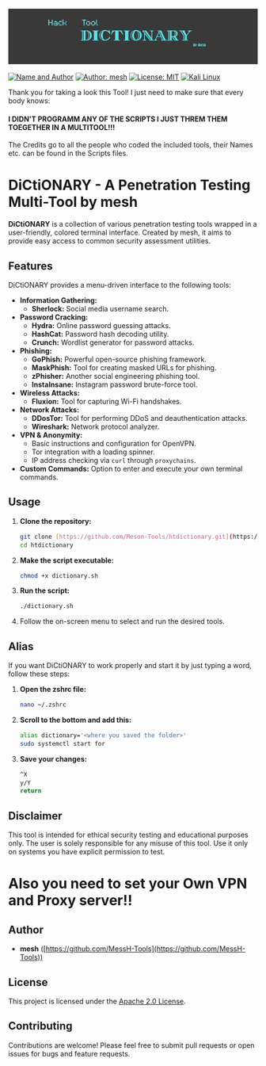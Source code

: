 ![Hack Tool Dictionary](https://github.com/MessH-Tools/htdictionary/blob/main/Images/dictionary-main.png)

[![Name and Author](https://img.shields.io/badge/DiCtiONARY_by-mesH-cyan)](https://github.com/MessH-Tools/htdictionary)
[![Author: mesh](https://img.shields.io/badge/Author-mesh-blue)](https://github.com/MessH-Tools)
[![License: MIT](https://img.shields.io/badge/License-Apache_2.0-yellow.svg)]([https://opensource.org/licenses/Apache_2.0])
[![Kali Linux](https://img.shields.io/badge/Kali_Linux-black?style=flat-square&logo=kali-linux&logoColor=white)](https://www.kali.org/)

Thank you for taking a look this Tool!
I just need to make sure that every body knows:
#### I DIDN'T PROGRAMM ANY OF THE SCRIPTS I JUST THREM THEM TOEGETHER IN A MULTITOOL!!!
The Credits go to all the people who coded the included tools, their Names etc. can be found in the Scripts files.

# DiCtiONARY - A Penetration Testing Multi-Tool by mesh


**DiCtiONARY** is a collection of various penetration testing tools wrapped in a user-friendly, colored terminal interface. Created by mesh, it aims to provide easy access to common security assessment utilities.

## Features

DiCtiONARY provides a menu-driven interface to the following tools:

* **Information Gathering:**
    * **Sherlock:** Social media username search.
* **Password Cracking:**
    * **Hydra:** Online password guessing attacks.
    * **HashCat:** Password hash decoding utility.
    * **Crunch:** Wordlist generator for password attacks.
* **Phishing:**
    * **GoPhish:** Powerful open-source phishing framework.
    * **MaskPhish:** Tool for creating masked URLs for phishing.
    * **zPhisher:** Another social engineering phishing tool.
    * **InstaInsane:** Instagram password brute-force tool.
* **Wireless Attacks:**
    * **Fluxion:** Tool for capturing Wi-Fi handshakes.
* **Network Attacks:**
    * **DDosTor:** Tool for performing DDoS and deauthentication attacks.
    * **Wireshark:** Network protocol analyzer.
* **VPN & Anonymity:**
    * Basic instructions and configuration for OpenVPN.
    * Tor integration with a loading spinner.
    * IP address checking via `curl` through `proxychains`.
* **Custom Commands:** Option to enter and execute your own terminal commands.

## Usage

1.  **Clone the repository:**
    ```bash
    git clone [https://github.com/Meson-Tools/htdictionary.git](https://github.com/Meson-Tools/htdictionary.git)
    cd htdictionary
    ```
2.  **Make the script executable:**
    ```bash
    chmod +x dictionary.sh
    ```
3.  **Run the script:**
    ```bash
    ./dictionary.sh
    ```
4.  Follow the on-screen menu to select and run the desired tools.

## Alias
If you want DiCtiONARY to work properly and start it by just typing a word, follow these steps:

1.  **Open the zshrc file:**
    ```bash
    nano ~/.zshrc
    ```

2.  **Scroll to the bottom and add this:**
    ```bash
    alias dictionary='<where you saved the folder>'
    sudo systemctl start for
    ```

3.  **Save your changes:**
    ```bash
    ^X
    y/Y
    return
    ```

## Disclaimer

This tool is intended for ethical security testing and educational purposes only. The user is solely responsible for any misuse of this tool. Use it only on systems you have explicit permission to test.

# Also you need to set your Own VPN and Proxy server!!

## Author

* **mesh** ([https://github.com/MessH-Tools](https://github.com/MessH-Tools))

## License

This project is licensed under the [Apache 2.0 License](LICENSE.txt).

## Contributing

Contributions are welcome! Please feel free to submit pull requests or open issues for bugs and feature requests.

